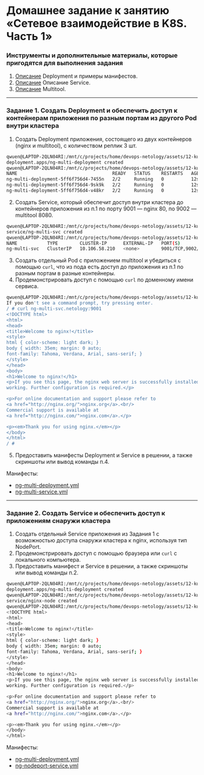 # Домашнее задание к занятию «Сетевое взаимодействие в K8S. Часть 1»

### Инструменты и дополнительные материалы, которые пригодятся для выполнения задания

1. [Описание](https://kubernetes.io/docs/concepts/workloads/controllers/deployment/) Deployment и примеры манифестов.
2. [Описание](https://kubernetes.io/docs/concepts/services-networking/service/) Описание Service.
3. [Описание](https://github.com/wbitt/Network-MultiTool) Multitool.

------

### Задание 1. Создать Deployment и обеспечить доступ к контейнерам приложения по разным портам из другого Pod внутри кластера

1. Создать Deployment приложения, состоящего из двух контейнеров (nginx и multitool), с количеством реплик 3 шт.
```bash
qwuen@LAPTOP-2QLN04RI:/mnt/c/projects/home/devops-netology/assets/12-kuber-04/manifests$ kubectl apply -f ng-multi-deployment.yml -n netology
deployment.apps/ng-multi-deployment created
qwuen@LAPTOP-2QLN04RI:/mnt/c/projects/home/devops-netology/assets/12-kuber-04/manifests$ kubectl get po -n netology
NAME                                   READY   STATUS    RESTARTS   AGE
ng-multi-deployment-5ff6f756d4-7455n   2/2     Running   0          12s
ng-multi-deployment-5ff6f756d4-9sk9k   2/2     Running   0          12s
ng-multi-deployment-5ff6f756d4-v48kr   2/2     Running   0          12s
```
2. Создать Service, который обеспечит доступ внутри кластера до контейнеров приложения из п.1 по порту 9001 — nginx 80, по 9002 — multitool 8080.
```bash
qwuen@LAPTOP-2QLN04RI:/mnt/c/projects/home/devops-netology/assets/12-kuber-04/manifests$ kubectl apply -f ng-multi-service.yml -n netology
service/ng-multi-svc created
qwuen@LAPTOP-2QLN04RI:/mnt/c/projects/home/devops-netology/assets/12-kuber-04/manifests$ kubectl get svc -n netology
NAME           TYPE        CLUSTER-IP      EXTERNAL-IP   PORT(S)             AGE
ng-multi-svc   ClusterIP   10.106.58.210   <none>        9001/TCP,9002/TCP   20s
```
3. Создать отдельный Pod с приложением multitool и убедиться с помощью `curl`, что из пода есть доступ до приложения из п.1 по разным портам в разные контейнеры.
4. Продемонстрировать доступ с помощью `curl` по доменному имени сервиса.
```bash
qwuen@LAPTOP-2QLN04RI:/mnt/c/projects/home/devops-netology/assets/12-kuber-04/manifests$ kubectl run multitool --image=wbitt/network-multitool -it --rm -- sh
If you don't see a command prompt, try pressing enter.
/ # curl ng-multi-svc.netology:9001
<!DOCTYPE html>
<html>
<head>
<title>Welcome to nginx!</title>
<style>
html { color-scheme: light dark; }
body { width: 35em; margin: 0 auto;
font-family: Tahoma, Verdana, Arial, sans-serif; }
</style>
</head>
<body>
<h1>Welcome to nginx!</h1>
<p>If you see this page, the nginx web server is successfully installed and
working. Further configuration is required.</p>

<p>For online documentation and support please refer to
<a href="http://nginx.org/">nginx.org</a>.<br/>
Commercial support is available at
<a href="http://nginx.com/">nginx.com</a>.</p>

<p><em>Thank you for using nginx.</em></p>
</body>
</html>
/ #
```
5. Предоставить манифесты Deployment и Service в решении, а также скриншоты или вывод команды п.4.

Манифесты:  
- [ng-multi-deployment.yml](/assets/12-kuber-04/manifests/ng-multi-deployment.yml)
- [ng-multi-service.yml](/assets/12-kuber-04/manifests/ng-multi-service.yml)

------

### Задание 2. Создать Service и обеспечить доступ к приложениям снаружи кластера

1. Создать отдельный Service приложения из Задания 1 с возможностью доступа снаружи кластера к nginx, используя тип NodePort.
2. Продемонстрировать доступ с помощью браузера или `curl` с локального компьютера.
3. Предоставить манифест и Service в решении, а также скриншоты или вывод команды п.2.

```sh
qwuen@LAPTOP-2QLN04RI:/mnt/c/projects/home/devops-netology/assets/12-kuber-04/manifests$ kubectl apply -f ng-multi-deployment.yml -n netology
deployment.apps/ng-multi-deployment created
qwuen@LAPTOP-2QLN04RI:/mnt/c/projects/home/devops-netology/assets/12-kuber-04/manifests$ kubectl apply -f ng-nodeport-service.yml -n netology
service/nginx-node created
qwuen@LAPTOP-2QLN04RI:/mnt/c/projects/home/devops-netology/assets/12-kuber-04/manifests$ curl 192.168.56.10:30080
<!DOCTYPE html>
<html>
<head>
<title>Welcome to nginx!</title>
<style>
html { color-scheme: light dark; }
body { width: 35em; margin: 0 auto;
font-family: Tahoma, Verdana, Arial, sans-serif; }
</style>
</head>
<body>
<h1>Welcome to nginx!</h1>
<p>If you see this page, the nginx web server is successfully installed and
working. Further configuration is required.</p>

<p>For online documentation and support please refer to
<a href="http://nginx.org/">nginx.org</a>.<br/>
Commercial support is available at
<a href="http://nginx.com/">nginx.com</a>.</p>

<p><em>Thank you for using nginx.</em></p>
</body>
</html>
```

Манифесты:  
- [ng-multi-deployment.yml](/assets/12-kuber-04/manifests/ng-multi-deployment.yml)
- [ng-nodeport-service.yml](/assets/12-kuber-04/manifests/ng-nodeport-service.yml)